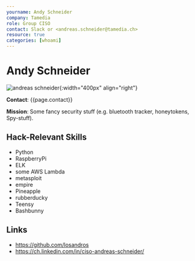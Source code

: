 ```yaml
---
yourname: Andy Schneider
company: Tamedia
role: Group CISO
contact: Slack or <andreas.schneider@tamedia.ch>
resource: true
categories: [whoami]
---
```


Andy Schneider
============

![andreas schneider](/tamedia-hackdays/whoami/pics/andreasschneider.png "Andy Schneider"){:width="400px" align="right"}

**Contact**: {{page.contact}}

**Mission**: Some fancy security stuff (e.g. bluetooth tracker, honeytokens, Spy-stuff).

Hack-Relevant Skills
--------------------
- Python
- RaspberryPi 
- ELK
- some AWS Lambda 
- metasploit
- empire
- Pineapple
- rubberducky
- Teensy
- Bashbunny


Links
-----
- <https://github.com/losandros>
- <https://ch.linkedin.com/in/ciso-andreas-schneider/>
